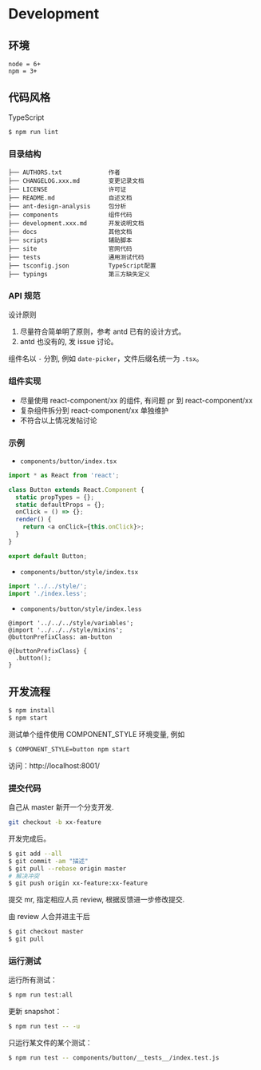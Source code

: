 # Development

## 环境

```
node = 6+
npm = 3+
```

## 代码风格

TypeScript

```bash
$ npm run lint
```

### 目录结构
```
├── AUTHORS.txt             作者
├── CHANGELOG.xxx.md        变更记录文档
├── LICENSE                 许可证
├── README.md               自述文档
├── ant-design-analysis     包分析
├── components              组件代码
├── development.xxx.md      开发说明文档
├── docs                    其他文档
├── scripts                 辅助脚本
├── site                    官网代码
├── tests                   通用测试代码
├── tsconfig.json           TypeScript配置
├── typings                 第三方缺失定义
```

### API 规范

设计原则

1. 尽量符合简单明了原则，参考 antd 已有的设计方式。
2. antd 也没有的, 发 issue 讨论。

组件名以 `-` 分割, 例如 `date-picker`，文件后缀名统一为 `.tsx`。


### 组件实现

- 尽量使用 react-component/xx 的组件, 有问题 pr 到 react-component/xx
- 复杂组件拆分到 react-component/xx 单独维护
- 不符合以上情况发帖讨论

### 示例

- `components/button/index.tsx`

```js
import * as React from 'react';

class Button extends React.Component {
  static propTypes = {};
  static defaultProps = {};
  onClick = () => {};
  render() {
    return <a onClick={this.onClick}>;
  }
}

export default Button;
```

- `components/button/style/index.tsx`

```js
import '../../style/';
import './index.less';
```

- `components/button/style/index.less`

```less
@import '../../../style/variables';
@import '../../../style/mixins';
@buttonPrefixClass: am-button

@{buttonPrefixClass} {
  .button();
}
```

## 开发流程

```bash
$ npm install
$ npm start
```

测试单个组件使用 COMPONENT_STYLE 环境变量, 例如

```bash
$ COMPONENT_STYLE=button npm start
```

访问：http://localhost:8001/

### 提交代码

自己从 master 新开一个分支开发.

```bash
git checkout -b xx-feature
```

开发完成后。

```bash
$ git add --all
$ git commit -am "描述"
$ git pull --rebase origin master
# 解决冲突
$ git push origin xx-feature:xx-feature
```

提交 mr, 指定相应人员 review, 根据反馈进一步修改提交.

由 review 人合并进主干后

```bash
$ git checkout master
$ git pull
```

### 运行测试

运行所有测试：

```bash
$ npm run test:all
```

更新 snapshot：

```bash
$ npm run test -- -u
```

只运行某文件的某个测试：

```bash
$ npm run test -- components/button/__tests__/index.test.js
```
